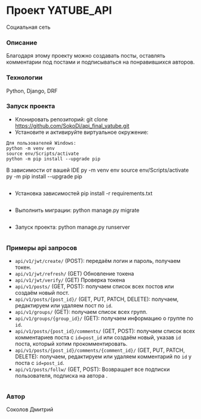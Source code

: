 # Проект YATUBE_API
Социальная сеть
### Описание
Благодаря этому проекту можно создавать посты, оставлять комментарии под постами и подписываться на понравившихся авторов.
### Технологии
Python, Django, DRF
### Запуск проекта
- Клонировать репозиторий: git clone https://github.com/SokoDi/api_final_yatube.git
- Установите и активируйте виртуальное окружение:
```
Для пользователей Windows:
python -m venv env
source env/Scripts/activate
python -m pip install --upgrade pip
```
В зависимости от вашей IDE
py -m venv env
source env/Scripts/activate
py -m pip install --upgrade pip
```
```
- Установка зависимостей pip install -r requirements.txt
```
```
- Выполнить миграции: python manage.py migrate
```
```
- Запуск проекта: python manage.py runserver
```
```
### Примеры api запросов
- `api/v1/jwt/create/` (POST): передаём логин и пароль, получаем токен.
- `api/v1/jwt/refresh/` (GET) Обновление токена
- `api/v1/jwt/verify/` (GET) Проверка токена
- `api/v1/posts/` (GET, POST): получаем список всех постов или создаём новый пост.
- `api/v1/posts/{post_id}/` (GET, PUT, PATCH, DELETE): получаем, редактируем или удаляем пост по `id`.
- `api/v1/groups/` (GET): получаем список всех групп.
- `api/v1/groups/{group_id}/` (GET): получаем информацию о группе по `id`.
- `api/v1/posts/{post_id}/comments/` (GET, POST): получаем список всех комментариев поста с `id=post_id` или создаём новый, указав `id` поста, который хотим прокомментировать.
- `api/v1/posts/{post_id}/comments/{comment_id}/` (GET, PUT, PATCH, DELETE): получаем, редактируем или удаляем комментарий по `id` у поста с `id=post_id`.
- `api/v1/posts/follw/` (GET, POST): Возвращает все подписки пользователя, подписка на автора .
```
```
### Автор
Соколов Дмитрий
